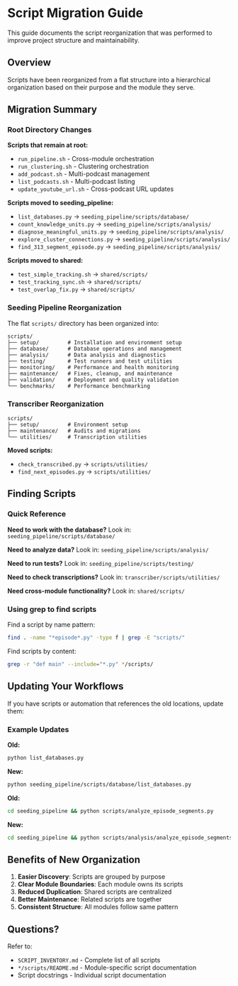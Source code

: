 # Script Migration Guide

This guide documents the script reorganization that was performed to improve project structure and maintainability.

## Overview

Scripts have been reorganized from a flat structure into a hierarchical organization based on their purpose and the module they serve.

## Migration Summary

### Root Directory Changes

**Scripts that remain at root:**
- `run_pipeline.sh` - Cross-module orchestration
- `run_clustering.sh` - Clustering orchestration
- `add_podcast.sh` - Multi-podcast management
- `list_podcasts.sh` - Multi-podcast listing
- `update_youtube_url.sh` - Cross-podcast URL updates

**Scripts moved to seeding_pipeline:**
- `list_databases.py` → `seeding_pipeline/scripts/database/`
- `count_knowledge_units.py` → `seeding_pipeline/scripts/analysis/`
- `diagnose_meaningful_units.py` → `seeding_pipeline/scripts/analysis/`
- `explore_cluster_connections.py` → `seeding_pipeline/scripts/analysis/`
- `find_313_segment_episode.py` → `seeding_pipeline/scripts/analysis/`

**Scripts moved to shared:**
- `test_simple_tracking.sh` → `shared/scripts/`
- `test_tracking_sync.sh` → `shared/scripts/`
- `test_overlap_fix.py` → `shared/scripts/`

### Seeding Pipeline Reorganization

The flat `scripts/` directory has been organized into:

```
scripts/
├── setup/         # Installation and environment setup
├── database/      # Database operations and management
├── analysis/      # Data analysis and diagnostics
├── testing/       # Test runners and test utilities
├── monitoring/    # Performance and health monitoring
├── maintenance/   # Fixes, cleanup, and maintenance
├── validation/    # Deployment and quality validation
└── benchmarks/    # Performance benchmarking
```

### Transcriber Reorganization

```
scripts/
├── setup/         # Environment setup
├── maintenance/   # Audits and migrations
└── utilities/     # Transcription utilities
```

**Moved scripts:**
- `check_transcribed.py` → `scripts/utilities/`
- `find_next_episodes.py` → `scripts/utilities/`

## Finding Scripts

### Quick Reference

**Need to work with the database?**
Look in: `seeding_pipeline/scripts/database/`

**Need to analyze data?**
Look in: `seeding_pipeline/scripts/analysis/`

**Need to run tests?**
Look in: `seeding_pipeline/scripts/testing/`

**Need to check transcriptions?**
Look in: `transcriber/scripts/utilities/`

**Need cross-module functionality?**
Look in: `shared/scripts/`

### Using grep to find scripts

Find a script by name pattern:
```bash
find . -name "*episode*.py" -type f | grep -E "scripts/"
```

Find scripts by content:
```bash
grep -r "def main" --include="*.py" */scripts/
```

## Updating Your Workflows

If you have scripts or automation that references the old locations, update them:

### Example Updates

**Old:**
```bash
python list_databases.py
```

**New:**
```bash
python seeding_pipeline/scripts/database/list_databases.py
```

**Old:**
```bash
cd seeding_pipeline && python scripts/analyze_episode_segments.py
```

**New:**
```bash
cd seeding_pipeline && python scripts/analysis/analyze_episode_segments.py
```

## Benefits of New Organization

1. **Easier Discovery**: Scripts are grouped by purpose
2. **Clear Module Boundaries**: Each module owns its scripts
3. **Reduced Duplication**: Shared scripts are centralized
4. **Better Maintenance**: Related scripts are together
5. **Consistent Structure**: All modules follow same pattern

## Questions?

Refer to:
- `SCRIPT_INVENTORY.md` - Complete list of all scripts
- `*/scripts/README.md` - Module-specific script documentation
- Script docstrings - Individual script documentation